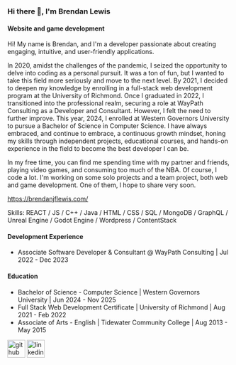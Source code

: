 ### Hi there 👋, I'm Brendan Lewis
#### Website and game development
Hi! My name is Brendan, and I'm a developer passionate about creating engaging, intuitive, and user-friendly applications.

In 2020, amidst the challenges of the pandemic, I seized the opportunity to delve into coding as a personal pursuit. It was a ton of fun, but I wanted to take this field more seriously and move to the next level. By 2021, I decided to deepen my knowledge by enrolling in a full-stack web development program at the University of Richmond. Once I graduated in 2022, I transitioned into the professional realm, securing a role at WayPath Consulting as a Developer and Consultant. However, I felt the need to further improve. This year, 2024, I enrolled at Western Governors University to pursue a Bachelor of Science in Computer Science. I have always embraced, and continue to embrace, a continuous growth mindset, honing my skills through independent projects, educational courses, and hands-on experience in the field to become the best developer I can be.

In my free time, you can find me spending time with my partner and friends, playing video games, and consuming too much of the NBA. Of course, I code a lot. I'm working on some solo projects and a team project, both web and game development. One of them, I hope to share very soon.

<a src='https://brendanjflewis.com/' target='_blank'>https://brendanjflewis.com/</a>

Skills: REACT / JS / C++ / Java / HTML / CSS / SQL / MongoDB / GraphQL / Unreal Engine / Godot Engine / Wordpress / ContentStack

#### Development Experience

- Associate Software Developer & Consultant @ WayPath Consulting | Jul 2022 - Dec 2023

#### Education

- Bachelor of Science - Computer Science | Western Governors University | Jun 2024 - Nov 2025
- Full Stack Web Development Certificate | University of Richmond | Aug 2021 - Feb 2022
- Associate of Arts - English | Tidewater Community College | Aug 2013 - May 2015


[<img src='https://cdn.jsdelivr.net/npm/simple-icons@3.0.1/icons/github.svg' alt='github' height='40'>](https://github.com/brendanjflewis)  [<img src='https://cdn.jsdelivr.net/npm/simple-icons@3.0.1/icons/linkedin.svg' alt='linkedin' height='40'>](https://www.linkedin.com/in/brendanjflewis/)


